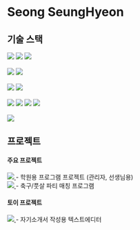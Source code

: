 # Seong SeungHyeon

## 기술 스택
<div>
  <img src="https://img.shields.io/badge/C%23-512BD4?style=for-the-badge&logo=csharp&logoColor=white">
  <img src="https://img.shields.io/badge/python-3776AB?style=for-the-badge&logo=python&logoColor=white">
  <img src="https://img.shields.io/badge/r-276DC3?style=for-the-badge&logo=r&logoColor=white">
</div></br>
<div>
  <img src="https://img.shields.io/badge/oracle database-F80000?style=for-the-badge&logo=oracle&logoColor=white">
  <img src="https://img.shields.io/badge/mysql-4479A1?style=for-the-badge&logo=mysql&logoColor=white">  
</div></br>
<div>
  <img src="https://img.shields.io/badge/.net-512BD4?style=for-the-badge&logo=dotnet&logoColor=white">
  <img src="https://img.shields.io/badge/visual studio-5C2D91?style=for-the-badge&logo=visualstudio&logoColor=white">
</div></br>
<div>
  <img src="https://img.shields.io/badge/numpy-013243?style=for-the-badge&logo=numpy&logoColor=white">    
  <img src="https://img.shields.io/badge/pandas-150458?style=for-the-badge&logo=pandas&logoColor=white">    
  <img src="https://img.shields.io/badge/jupyter notebook-F37626?style=for-the-badge&logo=jupyter&logoColor=white">    
  <img src="https://img.shields.io/badge/pycharm-000000?style=for-the-badge&logo=pycharm&logoColor=white">    
</div></br>
<div>
  <img src="https://img.shields.io/badge/docker-2496ED?style=for-the-badge&logo=docker&logoColor=white"> 
</div>


## 프로젝트


#### 주요 프로젝트  
<div>
  <a href = "https://github.com/ite476/Mirae_Ac">
    <img src="https://img.shields.io/badge/Mirae Ac-512BD4?style=for-the-badge&logo=csharp&logoColor=white">
  </a> - 학원용 프로그램 프로젝트 (관리자, 선생님용) 
</div>
<div>
  <a href = "https://github.com/SSH-Official/ProjectFootccer">
    <img src="https://img.shields.io/badge/Footccer-512BD4?style=for-the-badge&logo=csharp&logoColor=white">
  </a> - 축구/풋살 파티 매칭 프로그램  
</div>




#### 토이 프로젝트
<div>
  <a href = "https://github.com/ite476/NovelWriter">
    <img src="https://img.shields.io/badge/Novel Writer-512BD4?style=for-the-badge&logo=csharp&logoColor=white">
  </a> - 자기소개서 작성용 텍스트에디터  
</div>


<!--

### Hi there 👋
**ite476/ite476** is a ✨ _special_ ✨ repository because its `README.md` (this file) appears on your GitHub profile.

Here are some ideas to get you started:

- 🔭 I’m currently working on ...
- 🌱 I’m currently learning ...
- 👯 I’m looking to collaborate on ...
- 🤔 I’m looking for help with ...
- 💬 Ask me about ...
- 📫 How to reach me: ...
- 😄 Pronouns: ...
- ⚡ Fun fact: ...
-->
